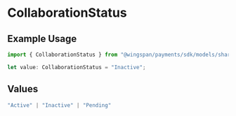# CollaborationStatus

## Example Usage

```typescript
import { CollaborationStatus } from "@wingspan/payments/sdk/models/shared";

let value: CollaborationStatus = "Inactive";
```

## Values

```typescript
"Active" | "Inactive" | "Pending"
```